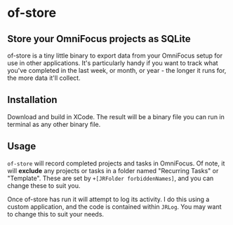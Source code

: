 # of-store

## Store your OmniFocus projects as SQLite

of-store is a tiny little binary to export data from your OmniFocus setup for use in other applications. It's particularly handy if you want to track what you've completed in the last week, or month, or year - the longer it runs for, the more data it'll collect.

## Installation

Download and build in XCode. The result will be a binary file you can run in terminal as any other binary file.

## Usage

`of-store` will record completed projects and tasks in OmniFocus. Of note, it will **exclude** any projects or tasks in a folder named "Recurring Tasks" or "Template". These are set by `+[JRFolder forbiddenNames]`, and you can change these to suit you.

Once of-store has run it will attempt to log its activity. I do this using a custom application, and the code is contained within `JRLog`. You may want to change this to suit your needs.